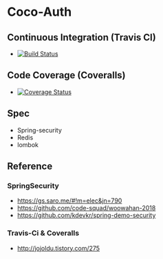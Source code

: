 # Coco-Auth
## Continuous Integration (Travis CI)
- [![Build Status](https://travis-ci.org/Team-Coper/Coco-Auth.svg?branch=master)](https://travis-ci.org/Team-Coper/Coco-Auth)

## Code Coverage (Coveralls)
- [![Coverage Status](https://coveralls.io/repos/github/Team-Coper/Coco-Auth/badge.svg?branch=master)](https://coveralls.io/github/Team-Coper/Coco-Auth?branch=master)

## Spec
- Spring-security
- Redis
- lombok

## Reference
### SpringSecurity
- <https://gs.saro.me/#!m=elec&jn=790>
- <https://github.com/code-squad/woowahan-2018>
- <https://github.com/kdevkr/spring-demo-security>
### Travis-Ci & Coveralls
- <http://jojoldu.tistory.com/275>
